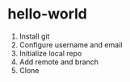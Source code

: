 # hello-world

1.  Install git
2.  Configure username and email
3.  Initialize local repo
4.  Add remote and branch
5.  Clone
